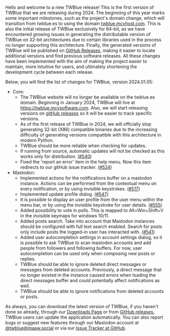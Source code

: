 <!-- 
.. title: TWBlue Version 2024.1.5 has been released
.. slug: 2024.1.5
.. date: 2024-01-05 09:20:57 UTC-05:00
.. tags: 
.. category: 
.. link: 
.. description: 
.. type: text
-->

Hello and welcome to a new TWBlue release! This is the first version of TWBlue that we are releasing during 2024. The beginning of this year marks some important milestones, such as the project's domain change, which will transition from twblue.es to using the domain [twblue.mcvhost.com](https://twblue.mcvsoftware.com). This is also the initial release of TWBlue exclusively for 64-bit, as we have encountered growing issues in generating the distributable version of TWBlue on 32-bit architectures due to certain libraries used in the process no longer supporting this architecture. Finally, the generated versions of TWBlue will be published on [GitHub Releases,](https://github.com/mcv-software/twblue/releases) making it easier to locate additional versions and find previous software releases. All these changes have been implemented with the aim of making the project easier to maintain, more intuitive for users, and ultimately shortening the development cycle between each release. <!-- TEASER_END -->

Below, you will find the list of changes for TWBlue, version 2024.01.05:

* Core:
    * The TWBlue website will no longer be available on the twblue.es domain. Beginning in January 2024, TWBlue will live at https://twblue.mcvsoftware.com. Also, we will start releasing versions on [gitHub releases](https://github.com/mcv-software/twblue/releases) so it will be easier to track specific versions.
    * As of the first release of TWBlue in 2024, we will officially stop generating 32-bit (X86) compatible binaries due to the increasing difficulty of generating versions compatible with this architecture in modern Python.
    * TWBlue should be more reliable when checking for updates.
    * If running from source, automatic updates will not be checked as this works only for distribution. ([#540](https://github.com/MCV-Software/TWBlue/pull/540))
    * Fixed the 'report an error' item in the help menu. Now this item redirects to our gitHub issue tracker. ([#524](https://github.com/MCV-Software/TWBlue/pull/524))
* Mastodon:
    * Implemented actions for the notifications buffer on a mastodon instance. Actions can be performed from the contextual menu on every notification, or by using invisible keystrokes. ([#517](https://github.com/mcv-software/twblue/issues/517))
    * Implemented update profile dialog. ([#547](https://github.com/MCV-Software/TWBlue/pull/547))
    * It is possible to display an user profile from the user menu within the menu bar, or by using the invisible keystroke for user details. ([#555](https://github.com/MCV-Software/TWBlue/pull/555))
    * Added possibility to vote in polls. This is mapped to Alt+Win+Shift+V in the invisible keymaps for windows 10/11.
    * Added posts search. Take into account that Mastodon instances should be configured with full text search enabled. Search for posts only include posts the logged-in user has interacted with. ([#541](https://github.com/MCV-Software/TWBlue/pull/541))
    * Added user autocompletion settings in account settings dialog, so it is possible to ask TWBlue to scan mastodon accounts and add people from followers and following buffers. For now, user autocompletion can be used only when composing new posts or replies.
    * TWBlue should be able to ignore deleted direct messages or messages from deleted accounts. Previously, a direct message that no longer existed in the instance caused errors when loading the direct messages buffer and could potentially affect notifications as well.
    * TWBlue should be able to ignore notifications from deleted accounts or posts.

As always, you can download the latest version of TWBlue, if you haven't done so already, through our [Downloads Page](https://twblue.mcvsoftware.com/downloads) or from [GitHub releases.](https://github.com/mcv-software/twblue/releases) TWBlue users can update the application automatically. You can also report bugs or suggest new features through our Mastodon account at [@twblue@maaw.social](https://maaw.social/@twblue) or via our [Issue Tracker at GitHub](https://github.com/mcv-software/twblue/issues).